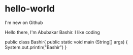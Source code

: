 # hello-world
I'm new on Github

Hello there, I'm Abubakar Bashir. I like coding

public class Bashir{
  public static void main (String[] args) {
    System.out.println("Bashir")
  }
  
